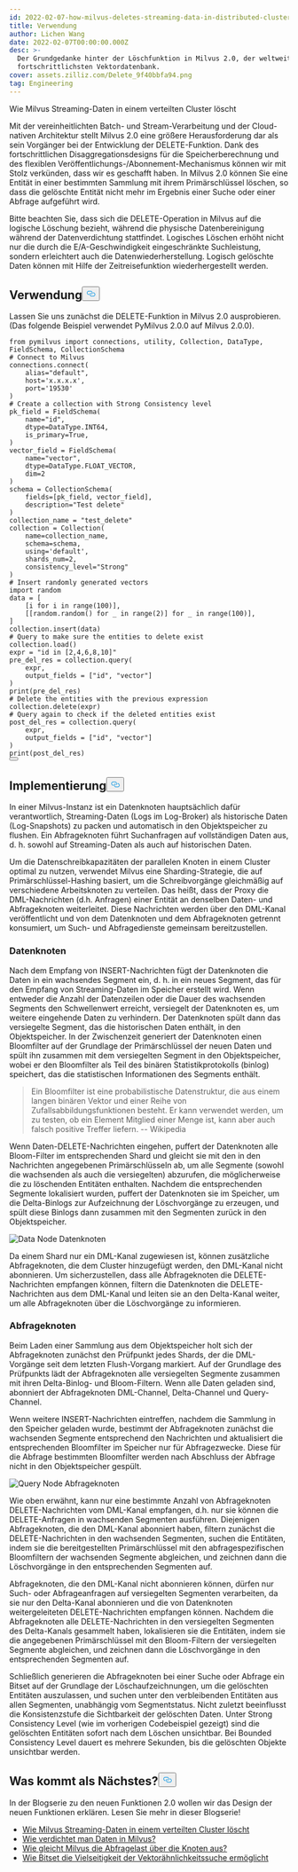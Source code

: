 ```yaml
---
id: 2022-02-07-how-milvus-deletes-streaming-data-in-distributed-cluster.md
title: Verwendung
author: Lichen Wang
date: 2022-02-07T00:00:00.000Z
desc: >-
  Der Grundgedanke hinter der Löschfunktion in Milvus 2.0, der weltweit
  fortschrittlichsten Vektordatenbank.
cover: assets.zilliz.com/Delete_9f40bbfa94.png
tag: Engineering
---
```

<custom-h1>Wie Milvus Streaming-Daten in einem verteilten Cluster löscht</custom-h1><p>Mit der vereinheitlichten Batch- und Stream-Verarbeitung und der Cloud-nativen Architektur stellt Milvus 2.0 eine größere Herausforderung dar als sein Vorgänger bei der Entwicklung der DELETE-Funktion. Dank des fortschrittlichen Disaggregationsdesigns für die Speicherberechnung und des flexiblen Veröffentlichungs-/Abonnement-Mechanismus können wir mit Stolz verkünden, dass wir es geschafft haben. In Milvus 2.0 können Sie eine Entität in einer bestimmten Sammlung mit ihrem Primärschlüssel löschen, so dass die gelöschte Entität nicht mehr im Ergebnis einer Suche oder einer Abfrage aufgeführt wird.</p>
<p>Bitte beachten Sie, dass sich die DELETE-Operation in Milvus auf die logische Löschung bezieht, während die physische Datenbereinigung während der Datenverdichtung stattfindet. Logisches Löschen erhöht nicht nur die durch die E/A-Geschwindigkeit eingeschränkte Suchleistung, sondern erleichtert auch die Datenwiederherstellung. Logisch gelöschte Daten können mit Hilfe der Zeitreisefunktion wiederhergestellt werden.</p>
<h2 id="Usage" class="common-anchor-header">Verwendung<button data-href="#Usage" class="anchor-icon" translate="no">
      <svg translate="no"
        aria-hidden="true"
        focusable="false"
        height="20"
        version="1.1"
        viewBox="0 0 16 16"
        width="16"
      >
        <path
          fill="#0092E4"
          fill-rule="evenodd"
          d="M4 9h1v1H4c-1.5 0-3-1.69-3-3.5S2.55 3 4 3h4c1.45 0 3 1.69 3 3.5 0 1.41-.91 2.72-2 3.25V8.59c.58-.45 1-1.27 1-2.09C10 5.22 8.98 4 8 4H4c-.98 0-2 1.22-2 2.5S3 9 4 9zm9-3h-1v1h1c1 0 2 1.22 2 2.5S13.98 12 13 12H9c-.98 0-2-1.22-2-2.5 0-.83.42-1.64 1-2.09V6.25c-1.09.53-2 1.84-2 3.25C6 11.31 7.55 13 9 13h4c1.45 0 3-1.69 3-3.5S14.5 6 13 6z"
        ></path>
      </svg>
    </button></h2><p>Lassen Sie uns zunächst die DELETE-Funktion in Milvus 2.0 ausprobieren. (Das folgende Beispiel verwendet PyMilvus 2.0.0 auf Milvus 2.0.0).</p>
<pre><code translate="no" class="language-python"><span class="hljs-keyword">from</span> pymilvus <span class="hljs-keyword">import</span> connections, utility, Collection, DataType, FieldSchema, CollectionSchema
<span class="hljs-comment"># Connect to Milvus</span>
connections.connect(
    alias=<span class="hljs-string">&quot;default&quot;</span>, 
    host=<span class="hljs-string">&#x27;x.x.x.x&#x27;</span>, 
    port=<span class="hljs-string">&#x27;19530&#x27;</span>
)
<span class="hljs-comment"># Create a collection with Strong Consistency level</span>
pk_field = FieldSchema(
    name=<span class="hljs-string">&quot;id&quot;</span>, 
    dtype=DataType.INT64, 
    is_primary=<span class="hljs-literal">True</span>, 
)
vector_field = FieldSchema(
    name=<span class="hljs-string">&quot;vector&quot;</span>, 
    dtype=DataType.FLOAT_VECTOR, 
    dim=<span class="hljs-number">2</span>
)
schema = CollectionSchema(
    fields=[pk_field, vector_field], 
    description=<span class="hljs-string">&quot;Test delete&quot;</span>
)
collection_name = <span class="hljs-string">&quot;test_delete&quot;</span>
collection = Collection(
    name=collection_name, 
    schema=schema, 
    using=<span class="hljs-string">&#x27;default&#x27;</span>, 
    shards_num=<span class="hljs-number">2</span>,
    consistency_level=<span class="hljs-string">&quot;Strong&quot;</span>
)
<span class="hljs-comment"># Insert randomly generated vectors</span>
<span class="hljs-keyword">import</span> random
data = [
    [i <span class="hljs-keyword">for</span> i <span class="hljs-keyword">in</span> <span class="hljs-built_in">range</span>(<span class="hljs-number">100</span>)],
    [[random.random() <span class="hljs-keyword">for</span> _ <span class="hljs-keyword">in</span> <span class="hljs-built_in">range</span>(<span class="hljs-number">2</span>)] <span class="hljs-keyword">for</span> _ <span class="hljs-keyword">in</span> <span class="hljs-built_in">range</span>(<span class="hljs-number">100</span>)],
]
collection.insert(data)
<span class="hljs-comment"># Query to make sure the entities to delete exist</span>
collection.load()
expr = <span class="hljs-string">&quot;id in [2,4,6,8,10]&quot;</span>
pre_del_res = collection.query(
    expr,
    output_fields = [<span class="hljs-string">&quot;id&quot;</span>, <span class="hljs-string">&quot;vector&quot;</span>]
)
<span class="hljs-built_in">print</span>(pre_del_res)
<span class="hljs-comment"># Delete the entities with the previous expression</span>
collection.delete(expr)
<span class="hljs-comment"># Query again to check if the deleted entities exist</span>
post_del_res = collection.query(
    expr,
    output_fields = [<span class="hljs-string">&quot;id&quot;</span>, <span class="hljs-string">&quot;vector&quot;</span>]
)
<span class="hljs-built_in">print</span>(post_del_res)
<button class="copy-code-btn"></button></code></pre>
<h2 id="Implementation" class="common-anchor-header">Implementierung<button data-href="#Implementation" class="anchor-icon" translate="no">
      <svg translate="no"
        aria-hidden="true"
        focusable="false"
        height="20"
        version="1.1"
        viewBox="0 0 16 16"
        width="16"
      >
        <path
          fill="#0092E4"
          fill-rule="evenodd"
          d="M4 9h1v1H4c-1.5 0-3-1.69-3-3.5S2.55 3 4 3h4c1.45 0 3 1.69 3 3.5 0 1.41-.91 2.72-2 3.25V8.59c.58-.45 1-1.27 1-2.09C10 5.22 8.98 4 8 4H4c-.98 0-2 1.22-2 2.5S3 9 4 9zm9-3h-1v1h1c1 0 2 1.22 2 2.5S13.98 12 13 12H9c-.98 0-2-1.22-2-2.5 0-.83.42-1.64 1-2.09V6.25c-1.09.53-2 1.84-2 3.25C6 11.31 7.55 13 9 13h4c1.45 0 3-1.69 3-3.5S14.5 6 13 6z"
        ></path>
      </svg>
    </button></h2><p>In einer Milvus-Instanz ist ein Datenknoten hauptsächlich dafür verantwortlich, Streaming-Daten (Logs im Log-Broker) als historische Daten (Log-Snapshots) zu packen und automatisch in den Objektspeicher zu flushen. Ein Abfrageknoten führt Suchanfragen auf vollständigen Daten aus, d. h. sowohl auf Streaming-Daten als auch auf historischen Daten.</p>
<p>Um die Datenschreibkapazitäten der parallelen Knoten in einem Cluster optimal zu nutzen, verwendet Milvus eine Sharding-Strategie, die auf Primärschlüssel-Hashing basiert, um die Schreibvorgänge gleichmäßig auf verschiedene Arbeitsknoten zu verteilen. Das heißt, dass der Proxy die DML-Nachrichten (d.h. Anfragen) einer Entität an denselben Daten- und Abfrageknoten weiterleitet. Diese Nachrichten werden über den DML-Kanal veröffentlicht und von dem Datenknoten und dem Abfrageknoten getrennt konsumiert, um Such- und Abfragedienste gemeinsam bereitzustellen.</p>
<h3 id="Data-node" class="common-anchor-header">Datenknoten</h3><p>Nach dem Empfang von INSERT-Nachrichten fügt der Datenknoten die Daten in ein wachsendes Segment ein, d. h. in ein neues Segment, das für den Empfang von Streaming-Daten im Speicher erstellt wird. Wenn entweder die Anzahl der Datenzeilen oder die Dauer des wachsenden Segments den Schwellenwert erreicht, versiegelt der Datenknoten es, um weitere eingehende Daten zu verhindern. Der Datenknoten spült dann das versiegelte Segment, das die historischen Daten enthält, in den Objektspeicher. In der Zwischenzeit generiert der Datenknoten einen Bloomfilter auf der Grundlage der Primärschlüssel der neuen Daten und spült ihn zusammen mit dem versiegelten Segment in den Objektspeicher, wobei er den Bloomfilter als Teil des binären Statistikprotokolls (binlog) speichert, das die statistischen Informationen des Segments enthält.</p>
<blockquote>
<p>Ein Bloomfilter ist eine probabilistische Datenstruktur, die aus einem langen binären Vektor und einer Reihe von Zufallsabbildungsfunktionen besteht. Er kann verwendet werden, um zu testen, ob ein Element Mitglied einer Menge ist, kann aber auch falsch positive Treffer liefern.           -- Wikipedia</p>
</blockquote>
<p>Wenn Daten-DELETE-Nachrichten eingehen, puffert der Datenknoten alle Bloom-Filter im entsprechenden Shard und gleicht sie mit den in den Nachrichten angegebenen Primärschlüsseln ab, um alle Segmente (sowohl die wachsenden als auch die versiegelten) abzurufen, die möglicherweise die zu löschenden Entitäten enthalten. Nachdem die entsprechenden Segmente lokalisiert wurden, puffert der Datenknoten sie im Speicher, um die Delta-Binlogs zur Aufzeichnung der Löschvorgänge zu erzeugen, und spült diese Binlogs dann zusammen mit den Segmenten zurück in den Objektspeicher.</p>
<p>
  
   <span class="img-wrapper"> <img translate="no" src="https://assets.zilliz.com/data_node_2397ad70c3.png" alt="Data Node" class="doc-image" id="data-node" />
   </span> <span class="img-wrapper"> <span>Datenknoten</span> </span></p>
<p>Da einem Shard nur ein DML-Kanal zugewiesen ist, können zusätzliche Abfrageknoten, die dem Cluster hinzugefügt werden, den DML-Kanal nicht abonnieren. Um sicherzustellen, dass alle Abfrageknoten die DELETE-Nachrichten empfangen können, filtern die Datenknoten die DELETE-Nachrichten aus dem DML-Kanal und leiten sie an den Delta-Kanal weiter, um alle Abfrageknoten über die Löschvorgänge zu informieren.</p>
<h3 id="Query-node" class="common-anchor-header">Abfrageknoten</h3><p>Beim Laden einer Sammlung aus dem Objektspeicher holt sich der Abfrageknoten zunächst den Prüfpunkt jedes Shards, der die DML-Vorgänge seit dem letzten Flush-Vorgang markiert. Auf der Grundlage des Prüfpunkts lädt der Abfrageknoten alle versiegelten Segmente zusammen mit ihren Delta-Binlog- und Bloom-Filtern. Wenn alle Daten geladen sind, abonniert der Abfrageknoten DML-Channel, Delta-Channel und Query-Channel.</p>
<p>Wenn weitere INSERT-Nachrichten eintreffen, nachdem die Sammlung in den Speicher geladen wurde, bestimmt der Abfrageknoten zunächst die wachsenden Segmente entsprechend den Nachrichten und aktualisiert die entsprechenden Bloomfilter im Speicher nur für Abfragezwecke. Diese für die Abfrage bestimmten Bloomfilter werden nach Abschluss der Abfrage nicht in den Objektspeicher gespült.</p>
<p>
  
   <span class="img-wrapper"> <img translate="no" src="https://assets.zilliz.com/query_node_a78b1d664f.png" alt="Query Node" class="doc-image" id="query-node" />
   </span> <span class="img-wrapper"> <span>Abfrageknoten</span> </span></p>
<p>Wie oben erwähnt, kann nur eine bestimmte Anzahl von Abfrageknoten DELETE-Nachrichten vom DML-Kanal empfangen, d.h. nur sie können die DELETE-Anfragen in wachsenden Segmenten ausführen. Diejenigen Abfrageknoten, die den DML-Kanal abonniert haben, filtern zunächst die DELETE-Nachrichten in den wachsenden Segmenten, suchen die Entitäten, indem sie die bereitgestellten Primärschlüssel mit den abfragespezifischen Bloomfiltern der wachsenden Segmente abgleichen, und zeichnen dann die Löschvorgänge in den entsprechenden Segmenten auf.</p>
<p>Abfrageknoten, die den DML-Kanal nicht abonnieren können, dürfen nur Such- oder Abfrageanfragen auf versiegelten Segmenten verarbeiten, da sie nur den Delta-Kanal abonnieren und die von Datenknoten weitergeleiteten DELETE-Nachrichten empfangen können. Nachdem die Abfrageknoten alle DELETE-Nachrichten in den versiegelten Segmenten des Delta-Kanals gesammelt haben, lokalisieren sie die Entitäten, indem sie die angegebenen Primärschlüssel mit den Bloom-Filtern der versiegelten Segmente abgleichen, und zeichnen dann die Löschvorgänge in den entsprechenden Segmenten auf.</p>
<p>Schließlich generieren die Abfrageknoten bei einer Suche oder Abfrage ein Bitset auf der Grundlage der Löschaufzeichnungen, um die gelöschten Entitäten auszulassen, und suchen unter den verbleibenden Entitäten aus allen Segmenten, unabhängig vom Segmentstatus. Nicht zuletzt beeinflusst die Konsistenzstufe die Sichtbarkeit der gelöschten Daten. Unter Strong Consistency Level (wie im vorherigen Codebeispiel gezeigt) sind die gelöschten Entitäten sofort nach dem Löschen unsichtbar. Bei Bounded Consistency Level dauert es mehrere Sekunden, bis die gelöschten Objekte unsichtbar werden.</p>
<h2 id="Whats-next" class="common-anchor-header">Was kommt als Nächstes?<button data-href="#Whats-next" class="anchor-icon" translate="no">
      <svg translate="no"
        aria-hidden="true"
        focusable="false"
        height="20"
        version="1.1"
        viewBox="0 0 16 16"
        width="16"
      >
        <path
          fill="#0092E4"
          fill-rule="evenodd"
          d="M4 9h1v1H4c-1.5 0-3-1.69-3-3.5S2.55 3 4 3h4c1.45 0 3 1.69 3 3.5 0 1.41-.91 2.72-2 3.25V8.59c.58-.45 1-1.27 1-2.09C10 5.22 8.98 4 8 4H4c-.98 0-2 1.22-2 2.5S3 9 4 9zm9-3h-1v1h1c1 0 2 1.22 2 2.5S13.98 12 13 12H9c-.98 0-2-1.22-2-2.5 0-.83.42-1.64 1-2.09V6.25c-1.09.53-2 1.84-2 3.25C6 11.31 7.55 13 9 13h4c1.45 0 3-1.69 3-3.5S14.5 6 13 6z"
        ></path>
      </svg>
    </button></h2><p>In der Blogserie zu den neuen Funktionen 2.0 wollen wir das Design der neuen Funktionen erklären. Lesen Sie mehr in dieser Blogserie!</p>
<ul>
<li><a href="https://milvus.io/blog/2022-02-07-how-milvus-deletes-streaming-data-in-distributed-cluster.md">Wie Milvus Streaming-Daten in einem verteilten Cluster löscht</a></li>
<li><a href="https://milvus.io/blog/2022-2-21-compact.md">Wie verdichtet man Daten in Milvus?</a></li>
<li><a href="https://milvus.io/blog/2022-02-28-how-milvus-balances-query-load-across-nodes.md">Wie gleicht Milvus die Abfragelast über die Knoten aus?</a></li>
<li><a href="https://milvus.io/blog/2022-2-14-bitset.md">Wie Bitset die Vielseitigkeit der Vektorähnlichkeitssuche ermöglicht</a></li>
</ul>
